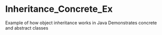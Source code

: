 # Inheritance_Concrete_Ex

Example of how object inheritance works in Java 
Demonstrates concrete and abstract classes
